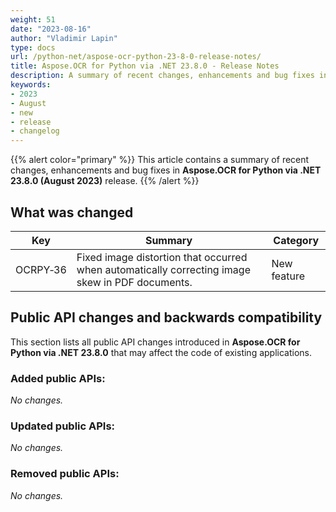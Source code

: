 ```yaml
---
weight: 51
date: "2023-08-16"
author: "Vladimir Lapin"
type: docs
url: /python-net/aspose-ocr-python-23-8-0-release-notes/
title: Aspose.OCR for Python via .NET 23.8.0 - Release Notes
description: A summary of recent changes, enhancements and bug fixes in Aspose.OCR for Python via .NET 23.8.0 (August 2023) release.
keywords:
- 2023
- August
- new
- release
- changelog
---
```


{{% alert color="primary" %}}
This article contains a summary of recent changes, enhancements and bug fixes in **Aspose.OCR for Python via .NET 23.8.0 (August 2023)** release.
{{% /alert %}}

## What was changed

Key | Summary | Category
--- | ------- | --------
OCRPY&#8209;36 | Fixed image distortion that occurred when automatically correcting image skew in PDF documents. | New feature

## Public API changes and backwards compatibility

This section lists all public API changes introduced in **Aspose.OCR for Python via .NET 23.8.0** that may affect the code of existing applications.

### Added public APIs:

_No changes._

### Updated public APIs:

_No changes._

### Removed public APIs:

_No changes._
